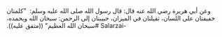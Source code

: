 وعن أبي هريرة رضي الله عنه قال‏:‏ قال رسول الله صلى الله عليه وسلم‏:‏ ‏ "‏كلمتان خفيفتان على اللسان، ثقيلتان في الميزان، حبيبتان إلى الرحمن‏:‏ سبحان الله وبحمده، سبحان الله العظيم‏"‏ ‏(‏‏(‏متفق عليه‏)‏‏)‏‏.‏# Salarzai-

